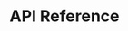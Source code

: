 ---
title: API Reference

language_tabs: # must be one of https://git.io/vQNgJ
  - csharp: C#
  - javascript: JavaScript
  - http: HTTP  

toc_footers:
  - <a target="_blank" href="https://portal.blip.ai">Sign Up for a BLiP Account</a>
  - <a target="_blank" href="https://github.com/takenet/blip-docs">Help to improve this docs</a>
  - <a target="_blank" href="https://docs.google.com/forms/d/e/1FAIpQLSfOrnQqItLAxOhcrlhD6z5_ClTA54rSBbNGh5gKXr5J0a5tHA/viewform">Suggest an update ✌️</a>
  

includes:
  - en/introduction
  
  - en/concept
  - en/concepts2/addressing
  - en/concepts2/channels
  - en/concepts2/messages
  - en/concepts2/handle-messages
  - en/concepts2/notifications
  - en/concepts2/handle-notifications
  - en/concepts2/commands
  - en/concepts2/handle-commands
  - en/concepts2/throughput
  
  - en/authentication

  - en/getting-started
  - en/getting-started/builder/getting-started-builder
  - en/getting-started/csharp/getting-started-csharp
  - en/getting-started/js/getting-started-js
  - en/getting-started/http/getting-started-http  
  - en/getting-started/postman-collection  

# Add a content type keeping the order

  - en/content-types
  - en/content-types/chatstate
  - en/content-types/collection
  - en/content-types/input
  - en/content-types/list
  - en/content-types/location/location
  - en/content-types/location/receive-location
  - en/content-types/location/send-location
  - en/content-types/media-link/media-link
  - en/content-types/media-link/audio
  - en/content-types/media-link/documents
  - en/content-types/media-link/gif
  - en/content-types/media-link/images
  - en/content-types/media-link/video
  - en/content-types/menu/menu
  - en/content-types/menu/quickreply
  - en/content-types/multimedia-menu
  - en/content-types/native
  - en/content-types/payment-invoice
  - en/content-types/payment-receipt
  - en/content-types/text
  - en/content-types/redirect  
  - en/content-types/resource
  - en/content-types/menu/quickreply
  - en/content-types/sensitive
  - en/content-types/web-link


# Add documents 

  - en/documents
  - en/documents/accessKey
  - en/documents/accountContact
  - en/documents/accountKeyRequest
  - en/documents/agentProductivitySummary
  - en/documents/analysis
  - en/documents/analysisFeedback
  - en/documents/analysisRequest
  - en/documents/analysisResponse
  - en/documents/answer
  - en/documents/attendanceTimeSummary
  - en/documents/attendant
  - en/documents/attendantTeam
  - en/documents/billingRule
  - en/documents/chart
  - en/documents/comment
  - en/documents/configuration
  - en/documents/confusionMatrix
  - en/documents/customReply
  - en/documents/distributionList
  - en/documents/distributionListMessage
  - en/documents/distributionListNotification
  - en/documents/entity
  - en/documents/eventTrack
  - en/documents/httpContentDocument
  - en/documents/identityPerDay
  - en/documents/identityPlan
  - en/documents/identitySubscription
  - en/documents/identityTotalPerDay
  - en/documents/identityWallet
  - en/documents/intention
  - en/documents/metricIndicators
  - en/documents/metricsSummary
  - en/documents/model
  - en/documents/modelSummary
  - en/documents/OAuthToken
  - en/documents/openTicketSummary
  - en/documents/plan
  - en/documents/question
  - en/documents/report
  - en/documents/resource
  - en/documents/responseTime
  - en/documents/role
  - en/documents/rolePermission
  - en/documents/rule
  - en/documents/schedule
  - en/documents/serviceTimeSummary
  - en/documents/subscription (plan)
  - en/documents/subscription (resource)
  - en/documents/subscriptionEvent
  - en/documents/subscriptionItem
  - en/documents/team
  - en/documents/tenantInformation
  - en/documents/tenantUserInformation
  - en/documents/thread
  - en/documents/threadMessage
  - en/documents/ticket
  - en/documents/ticketsMetricsSummary
  - en/documents/ticketsSummary
  - en/documents/tunnel
  - en/documents/user
  - en/documents/userPermission
  - en/documents/usersRequest
  - en/documents/waitingTicketSummary
  - en/documents/wallet
  - en/documents/walletTransaction

# Add an extension keeping the order

  - en/extensions
  - en/extensions/artificial-intelligence
  - en/extensions/broadcast
  - en/extensions/bucket
  - en/extensions/blip-builder
  - en/extensions/chatbot-profile
  - en/extensions/chat-history
  - en/extensions/contacts
  - en/extensions/delegation
  - en/extensions/desk
  - en/extensions/event-track
  - en/extensions/resources
  - en/extensions/scheduler
  - en/extensions/tunnel
  - en/extensions/user-info  

# Add an integration keeping the order

  - en/integrations
  - en/integrations/blip-chat
  - en/integrations/mailgun
  - en/integrations/messenger
  - en/integrations/payment
  - en/integrations/skype
  - en/integrations/takeio
  - en/integrations/tangram
  - en/integrations/telegram
  - en/integrations/whatsapp

search: true
---